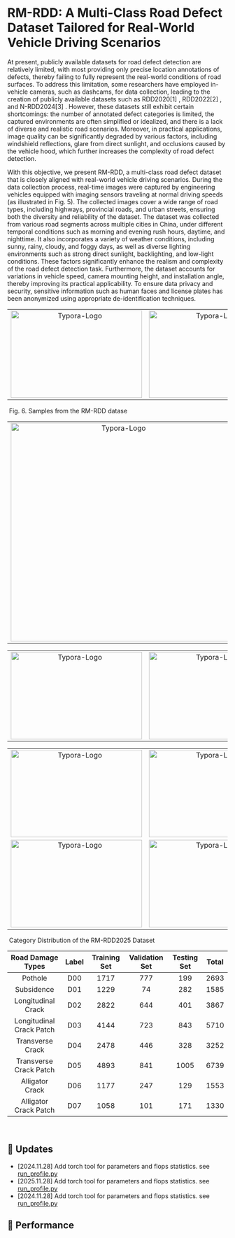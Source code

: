 # RM-RDD: A Multi-Class Road Defect Dataset Tailored for Real-World Vehicle Driving Scenarios

At present, publicly available datasets for road defect detection are relatively limited, with most providing only precise location annotations of defects, thereby failing to fully represent the real-world conditions of road surfaces. To address this limitation, some researchers have employed in-vehicle cameras, such as dashcams, for data collection, leading to the creation of publicly available datasets such as RDD2020[1] , RDD2022[2] , and N-RDD2024[3] . However, these datasets still exhibit certain shortcomings: the number of annotated defect categories is limited, the captured environments are often simplified or idealized, and there is a lack of diverse and realistic road scenarios. Moreover, in practical applications, image quality can be significantly degraded by various factors, including windshield reflections, glare from direct sunlight, and occlusions caused by the vehicle hood, which further increases the complexity of road defect detection.

With this objective, we present RM-RDD, a multi-class road defect dataset that is closely aligned with real-world vehicle driving scenarios. During the data collection process, real-time images were captured by engineering vehicles equipped with imaging sensors traveling at normal driving speeds (as illustrated in Fig. 5). The collected images cover a wide range of road types, including highways, provincial roads, and urban streets, ensuring both the diversity and reliability of the dataset. The dataset was collected from various road segments across multiple cities in China, under different temporal conditions such as morning and evening rush hours, daytime, and nighttime. It also incorporates a variety of weather conditions, including sunny, rainy, cloudy, and foggy days, as well as diverse lighting environments such as strong direct sunlight, backlighting, and low-light conditions. These factors significantly enhance the realism and complexity of the road defect detection task. Furthermore, the dataset accounts for variations in vehicle speed, camera mounting height, and installation angle, thereby improving its practical applicability. To ensure data privacy and security, sensitive information such as human faces and license plates has been anonymized using appropriate de-identification techniques.

<table frame=void>
	<tr>
    <td><center><img src="C:/Users/1/Desktop/Pic/Sensor-Vehicle-1.jpg"
                     alt="Typora-Logo"
                     height="200"
            		 width="300"/></center></td>
    <td><center><img src="C:/Users/1/Desktop/Pic/Sensor-Vehicle-2.jpg"
                     alt="Typora-Logo"
                     height="200"
                     width="300"/></center></td>
    <td><center><img src="C:/Users/1/Desktop/Pic/Sensor-Vehicle-3.jpg"
                     alt="Typora-Logo"
                     height="200"
                     width="300"/></center></td>
    <td><center><img src="C:/Users/1/Desktop/Pic/Sensor-Vehicle-4.jpg"
                     alt="Typora-Logo"
                     height="200"
                     width="300"/></center></td> 
    </tr>
</table>

​                                                                                                          Fig. 6. Samples from the RM-RDD datase









<table frame=void>
	<tr>
    <td><center><img src="C:/Users/1/Desktop/Pic/Vehicle Deployment.png"
                     alt="Typora-Logo"
                     height="500"
            		 width="500"/></center></td>
    </tr>
</table>





<table frame=void>
	<tr>
    <td><center><img src="C:\Users\1\Desktop\Pic/Vehicle-mounted Camera.jpg"
                     alt="Typora-Logo"
                     height="200"
                     width="300"/></center></td> 
    <td><center><img src="C:\Users\1\Desktop\Pic/GPS.jpg"
                     alt="Typora-Logo"
                     height="200"
                     width="300"/></center></td> 
    <td><center><img src="C:\Users\1\Desktop\Pic/AI Chip Equipment.jpg"
                     alt="Typora-Logo"
                     height="200"
                     width="300"/></center></td> 
    </tr>
</table>











<table frame=void>
	<tr>
    <td><center><img src="C:/Users/1/Desktop/Pic/1.jpg"
                     alt="Typora-Logo"
                     height="200"
            		 width="300"/></center></td>
    <td><center><img src="C:/Users/1/Desktop/Pic/2.jpg"
                     alt="Typora-Logo"
                     height="200"
                     width="300"/></center></td>
    <td><center><img src="C:/Users/1/Desktop/Pic/3.jpg"
                     alt="Typora-Logo"
                     height="200"
                     width="300"/></center></td>
    </tr>
    <tr>	<!--第二行-->
    <td><center><img src="C:/Users/1/Desktop/Pic/4.jpg"
                     alt="Typora-Logo"
                     height="200"
                     width="300"/></center></td> 
    <td><center><img src="C:/Users/1/Desktop/Pic/5.jpg"
                     alt="Typora-Logo"
                     height="200"
                     width="300"/></center></td> 
    <td><center><img src="C:/Users/1/Desktop/Pic/6.jpg"
                     alt="Typora-Logo"
                     height="200"
                     width="300"/></center></td> 
    </tr>
</table>



​                                                                                              Category Distribution of the RM-RDD2025 Dataset

|    Road Damage Types     | Label | Training Set | Validation  Set | Testing Set | Total |
| :----------------------: | :---: | :----------: | :-------------: | :---------: | :---: |
|         Pothole          |  D00  |     1717     |       777       |     199     | 2693  |
|        Subsidence        |  D01  |     1229     |       74        |     282     | 1585  |
|    Longitudinal Crack    |  D02  |     2822     |       644       |     401     | 3867  |
| Longitudinal Crack Patch |  D03  |     4144     |       723       |     843     | 5710  |
|     Transverse Crack     |  D04  |     2478     |       446       |     328     | 3252  |
|  Transverse Crack Patch  |  D05  |     4893     |       841       |    1005     | 6739  |
|     Alligator Crack      |  D06  |     1177     |       247       |     129     | 1553  |
|  Alligator Crack Patch   |  D07  |     1058     |       101       |     171     | 1330  |

​																



## 🚀 Updates
- \[2024.11.28\] Add torch tool for parameters and flops statistics. see [run_profile.py](./rtdetrv2_pytorch/tools/run_profile.py)
- \[2025.11.28\] Add torch tool for parameters and flops statistics. see [run_profile.py](./rtdetrv2_pytorch/tools/run_profile.py)
- \[2024.11.28\] Add torch tool for parameters and flops statistics. see [run_profile.py](./rtdetrv2_pytorch/tools/run_profile.py)





## 🦄 Performance
